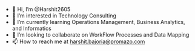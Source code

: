 - 👋 Hi, I’m @Harshit2605
- 👀 I’m interested in Technology Consulting
- 🌱 I’m currently learning Operations Management, Business Analytics, and Informatics
- 💞️ I’m looking to collaborate on WorkFlow Processes and Data Mapping
- 📫 How to reach me at harshit.bajoria@promazo.com

<!---
Harshit2605/Harshit2605 is a ✨ special ✨ repository because its `README.md` (this file) appears on your GitHub profile.
You can click the Preview link to take a look at your changes.
--->

